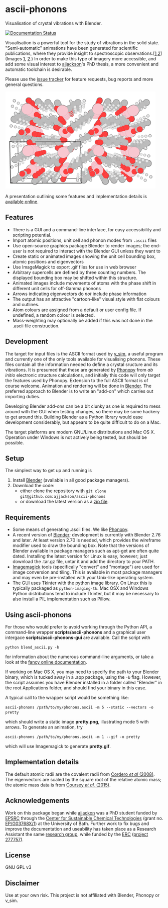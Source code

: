 # ascii-phonons

Visualisation of crystal vibrations with Blender.

[![Documentation Status](https://readthedocs.org/projects/ascii-phonons/badge/?version=latest)](http://ascii-phonons.readthedocs.org/en/latest/?badge=latest)

Visualisation is a powerful tool for the study of vibrations in the solid state.
"Semi-automatic" animations have been generated for scientific publications, where they provide insight to spectroscopic observations.\[[1][Skelton2015],[2][Brivio2015]\] (Images [1](http://dx.doi.org/10.1063/1.4917044.1), [2](http://people.bath.ac.uk/aw558/temp/mapi_phonon.gif).) In order to make this type of imagery more accessible, and add some visual interest to [ajjackson](https://github.com/ajjackson)'s PhD thesis, a more convenient and automatic toolchain is desirable.

Please use the [issue tracker](https://github.com/ajjackson/ascii-phonons/issues) for feature requests, bug reports and more general questions.

![](images/comof_phonon.gif)

A presentation outlining some features and implementation details is [available online](http://ajjackson.github.io/ascii-phonons-slides).

## Features

* There is a GUI and a command-line interface, for easy accessibility and scripting potential.
* Import atomic positions, unit cell and phonon modes from `.ascii` files
* Use open-source graphics package Blender to render images; the end-user is not required to interact with the Blender GUI unless they want to
* Create static or animated images showing the unit cell bounding box, atomic positions and eigenvectors
* Use ImageMagick to export .gif files for use in web browser
* Arbitrary supercells are defined by three counting numbers. The displayed bounding box may be shifted within this structure.
* Animated images include movements of atoms with the phase shift in different unit cells for off-Gamma phonons
* Arrows indicating eigenvectors do *not* include phase information
* The output has an attractive "cartoon-like" visual style with flat colours and outlines.
* Atom colours are assigned from a default or user config file. If undefined, a random colour is selected.
* Mass-weighting may optionally be added if this was not done in the .ascii file construction.

## Development

The target for input files is the ASCII format used by [v_sim](http://inac.cea.fr/L_Sim/V_Sim/), a useful program and currently one of the only tools available for visualising phonons. These files contain all the information needed to define a crystal sructure and its vibrations. It is presumed that these are generated by [Phonopy](http://phonopy.sourceforge.net/) from *ab initio* electronic structure calculations, and initially this code will only target the features used by Phonopy. Extension to the full ASCII format is of course welcome.
Animation and rendering will be done in [Blender](http://www.blender.org/).
The preferred approach to Blender is to write an "add-on" which carries out importing duties.

Developing Blender add-ons can be a bit clunky as one is required to
mess around with the GUI when testing changes, so there may be some
hackery to get around this.  Building Blender as a Python library
would ease development considerably, but appears to be quite difficult
to do on a Mac.

The target platforms are modern GNU/Linux distributions and Mac OS X. 
Operation under Windows is not actively being tested, but should be possible.

## Setup

The simplest way to get up and running is

1. Install [Blender](http://www.blender.org/download) (available in all good package managers).
2. Download the code:
   - either clone the repository with `git clone git@github.com:ajjackson/ascii-phonons`
   - or download the latest version as a [zip file](https://github.com/ajjackson/ascii-phonons/archive/master.zip).

## Requirements

- Some means of generating .ascii files. We like [Phonopy](http://phonopy.sourceforge.net).
- A recent version of [Blender](https://www.blender.org/download); development is currently with Blender 2.76 and later. 
  At least version 2.70 is needed, which provides the wireframe modifier used to draw the bounding box. Note that the versions of Blender available in package managers such as apt-get are often quite dated.
  Installing the latest version for Linux is easy, however; just download the .tar.gz file, untar it and add the directory to your PATH.
- [Imagemagick](http://www.imagemagick.org) tools (specifically "convert" and "montage") are used for image conversion and tiling.
  This is available in most package managers and may even be pre-installed with your Unix-like operating system.
- The GUI uses Tkinter with the python image library. On Linux this is typically packaged as `python-imaging-tk`. Mac OSX and Windows Python distributions tend to include Tkinter, but it may be necessary to also install a PIL implementation such as Pillow.

## Using ascii-phonons

For those who would prefer to avoid working through the Python API, a command-line wrapper **scripts/ascii-phonons** and a graphical user intergace **scripts/ascii-phonons-gui** are available. Call the script with

    python blend_ascii.py -h

for information about the numerous command-line arguments, or take a look at the [fancy online documentation](http://ascii-phonons.readthedocs.org/en/latest/CLI.html).

If working on Mac OS X, you may need to specify the path to your Blender binary, which is tucked away in a .app package, using the `-b` flag.
However, the script assumes you have Blender installed in a folder called "Blender" in the root Applications folder, and should find your binary in this case.

A typical call to the wrapper script would be something like:

    ascii-phonons /path/to/my/phonons.ascii -m 5 --static --vectors -o pretty

which should write a static image **pretty.png**, illustrating mode 5 with arrows.
To generate an animation, try

    ascii-phonons /path/to/my/phonons.ascii -m 1 --gif -o pretty

which will use Imagemagick to generate **pretty.gif**.

## Implementation details

The default atomic radii are the covalent radii from [Cordero *et al* (2008)][Cordero2008].
The eigenvectors are scaled by the square root of the relative atomic mass; the atomic mass data is from [Coursey *et al.* (2015)][Coursey2015].

## Acknowledgements

Work on this package began while [ajjackon](https://github.com/ajjackson) was a PhD student funded by [EPSRC](https://www.epsrc.ac.uk/) through the [Center for Sustainable Chemical Technologies](http://www.bath.ac.uk/csct) (grant no. [EP/G03768X/1](http://gow.epsrc.ac.uk/NGBOViewGrant.aspx?GrantRef=EP/G03768X/1)) at the University of Bath.
Further work to fix bugs and improve the documentation and useability has taken place as a Research Assistant the same [research group](https://wmd-group.github.io), while funded by the [ERC](https://erc.europa.eu) ([project 277757](http://cordis.europa.eu/project/rcn/100807_en.html)).

## License

GNU GPL v3

## Disclaimer

Use at your own risk. This project is not affiliated with Blender, Phonopy or v_sim.

[Skelton2015]: http://dx.doi.org/10.1063/1.4917044 "Jonathan M. Skelton, Adam J. Jackson, Mirjana Dimitrievska, Suzanne K. Wallace and Aton Walsh (2015), *APL Mat.* **3**, 041102"
[Brivio2015]: http://dx.doi.org/10.1103/PhysRevB.92.144308 "Federico Brivio, Jarvist M. Frost, Jonathan M. Skelton, Adam J. Jackson, Oliver J. Weber, Mark T. Weller, Alejandro R. Goñi, Aurélien M. A. Leguy, Piers R. F. Barnes, and Aron Walsh (2015), *Phys. Rev. B* **92**, 144308"
[Cordero2008]: http://dx.doi.org/10.1039/B801115J "Beatriz Cordero, Verónica Gómez, Ana E. Platero-Prats, Marc Revés, Jorge Echeverría, Eduard Cremades, Flavia Barragána and Santiago Alvarez (2008), *Dalton Trans.* 2832-2838"
[Coursey2015]: http://physics.nist.gov/Comp "Coursey, J.S., Schwab, D.J., Tsai, J.J., and Dragoset, R.A. (2015), Atomic Weights and Isotopic Compositions (version 4.1). [Online] Available: http://physics.nist.gov/Comp [2015-10-25]. National Institute of Standards and Technology, Gaithersburg, MD."
